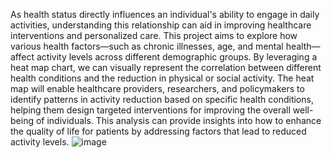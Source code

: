As health status directly influences an individual's ability to engage in daily activities, understanding this relationship can aid in improving healthcare interventions and personalized care. This project aims to explore how various health factors—such as chronic illnesses, age, and mental health—affect activity levels across different demographic groups. By leveraging a heat map chart, we can visually represent the correlation between different health conditions and the reduction in physical or social activity. The heat map will enable healthcare providers, researchers, and policymakers to identify patterns in activity reduction based on specific health conditions, helping them design targeted interventions for improving the overall well-being of individuals. This analysis can provide insights into how to enhance the quality of life for patients by addressing factors that lead to reduced activity levels.
![image](https://github.com/user-attachments/assets/8bc3320b-b2e1-482f-a9ed-cea531c8f0ca)
